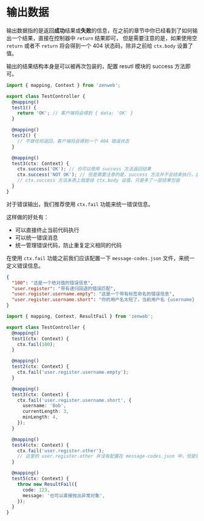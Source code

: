 # 输出数据

输出数据指的是返回**成功**结果或**失败**的信息，在之前的章节中你已经看到了如何输出一个结果，直接在控制器中 `return` 结果即可，
但是需要注意的是，如果使用空 `return` 或者不 `return` 将会得到一个 404 状态码，除非之前给 `ctx.body` 设置了值。

输出的结果结构本身是可以被再次包装的，配置 resutl 模块的 success 方法即可。

```ts
import { mapping, Context } from 'zenweb';

export class TestController {
  @mapping()
  test1() {
    return 'OK'; // 客户端将会得到 { data: 'OK' }
  }

  @mapping()
  test2() {
    // 不做任何返回，客户端将会得到一个 404 错误状态
  }

  @mapping()
  test3(ctx: Context) {
    ctx.success('OK'); // 也可以使用 success 方法返回结果
    ctx.success('NOT OK'); // 但是需要注意的是，success 方法并不会结束执行，后续再次调用会覆盖之前的结果
    // ctx.success 方法本质上就是给 ctx.body 设值，只是多了一层结果包装
  }
}
```

对于错误输出，我们推荐使用 `ctx.fail` 功能来统一错误信息。

这样做的好处有：
- 可以直接终止当前代码执行
- 可以统一错误消息
- 统一管理错误代码，防止重复定义相同的代码

在使用 `ctx.fail` 功能之前我们应该配置一下 `message-codes.json` 文件，来统一定义错误信息。

```json title="message-codes.json"
{
  "100": "这是一个绝对值的错误信息",
  "user.register": "带有递归回退的错误匹配",
  "user.register.username.empty": "这是一个带有标签命名的错误信息",
  "user.register.username.short": "你的用户名太短了，当前用户名 {username} 长度只有 {currentLength}，需要长度 {minLength}"
}
```

```ts
import { mapping, Context, ResultFail } from 'zenweb';

export class TestController {
  @mapping()
  test1(ctx: Context) {
    ctx.fail(100);
  }

  @mapping()
  test2(ctx: Context) {
    ctx.fail('user.register.username.empty');
  }

  @mapping()
  test3(ctx: Context) {
    ctx.fail('user.register.username.short', {
      username: 'Bob',
      currentLength: 3,
      minLength: 4,
    });
  }

  @mapping()
  test4(ctx: Context) {
    ctx.fail('user.register.other');
    // 这里的 user.register.other 并没有配置在 message-codes.json 中，但是依然可以输出错误信息 “带有递归回退的错误匹配”
  }

  @mapping()
  test5(ctx: Context) {
    throw new ResultFail({
      code: 123,
      message: '也可以直接抛出异常对象',
    });
  }
}
```
